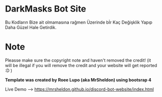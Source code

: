 # DarkMasks Bot Site
Bu Kodların Bize ait olmamasına rağmen Üzerinde bİr Kaç Değişklik Yapıp Daha Güzel Hale Getirdik. 

# Note
Pleasse make sure the copyright note and haven't removed the credit! (it will be illegal if you will remove the credit and your website will get reported :D )

**Template was created by Roee Lupo (aka MrSheldon) using bootsrap 4**

Live Demo --> https://mrsheldon.github.io/discord-bot-website/index.html
